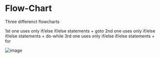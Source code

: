 # Flow-Chart
Three differenct flowcharts

1st one uses only if/else if/else statements + goto 
2nd one uses only if/else if/else statements + do-while
3rd one uses only if/else if/else statements + for

![image](https://user-images.githubusercontent.com/115666451/205469419-53bf94ba-4bef-42d9-b0f5-0def4c6e482e.png)


